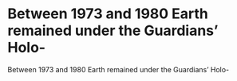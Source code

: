 # Between 1973 and 1980 Earth remained under the Guardians’ Holo-

Between 1973 and 1980 Earth remained under the Guardians’ Holo-